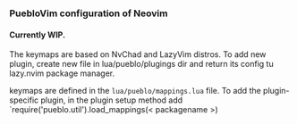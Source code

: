 ### PuebloVim configuration of Neovim


#### Currently WIP.

The keymaps are based on NvChad and LazyVim distros.
To add new plugin, create new file in lua/pueblo/plugings dir and return its config tu lazy.nvim package manager.

keymaps are defined in the `lua/pueblo/mappings.lua` file. To add the plugin-specific plugin, in the plugin setup method add `require('pueblo.util').load_mappings(< packagename >)
